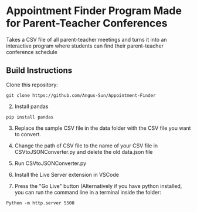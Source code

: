# Appointment Finder Program Made for Parent-Teacher Conferences
Takes a CSV file of all parent-teacher meetings and turns it into an interactive program where students can find their parent-teacher conference schedule

## Build Instructions

Clone this repository:
```
git clone https://github.com/Angus-Sun/Appointment-Finder
```

2. Install pandas

```
pip install pandas
```
3. Replace the sample CSV file in the data folder with the CSV file you want to convert.

4. Change the path of CSV file to the name of your CSV file in CSVtoJSONConverter.py and delete the old data.json file
  
5. Run CSVtoJSONConverter.py
   
6. Install the Live Server extension in VSCode
   
7. Press the "Go Live" button (Alternatively if you have python installed, you can run the command line in a terminal inside the folder:

```
Python -m http.server 5500
```
